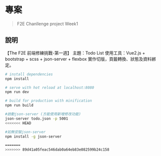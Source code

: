 # 專案

> F2E Chanllenge project Week1

## 說明
【The F2E 前端修練挑戰-第一週】
主題：Todo List
使用工具：Vue2.js + bootstrap + scss + json-server + flexbox
實作切版，頁籤轉換、狀態及資料綁定。

``` bash
# install dependencies
npm install

# serve with hot reload at localhost:8080
npm run dev

# build for production with minification
npm run build

#啟動json-server (方能使用新增修改功能)
json-server todo.json -p 5001
<<<<<<< HEAD

#如無安裝json-server
npm install -g json-server

=======
>>>>>>> 89d41a05feac546dab0a64eb83e082599b24c158
```
